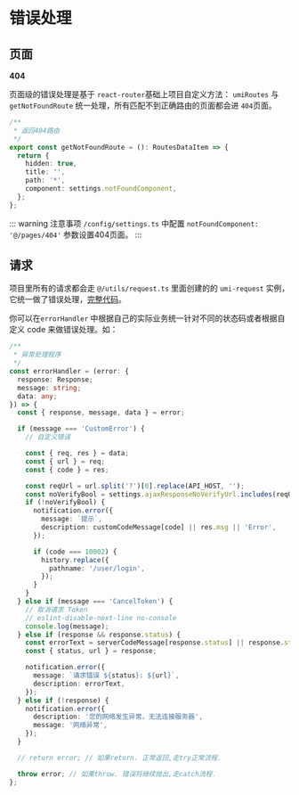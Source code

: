 # 错误处理

## 页面

**404**

页面级的错误处理是基于 `react-router`基础上项目自定义方法： `umiRoutes` 与`getNotFoundRoute` 统一处理，所有匹配不到正确路由的页面都会进 `404`页面。

```ts
/**
 * 返回404路由
 */
export const getNotFoundRoute = (): RoutesDataItem => {
  return {
    hidden: true,
    title: '',
    path: '*',
    component: settings.notFoundComponent,
  };
};
```

::: warning 注意事项
`/config/settings.ts` 中配置 `notFoundComponent: '@/pages/404'` 参数设置404页面。
:::

## 请求

项目里所有的请求都会走 `@/utils/request.ts` 里面创建的的 `umi-request` 实例，它统一做了错误处理，[完整代码](https://github.com/lqsong/admin-antd-react/blob/main/src/utils/request.ts)。

你可以在`errorHandler` 中根据自己的实际业务统一针对不同的状态码或者根据自定义 code 来做错误处理。如：

```ts
/**
 * 异常处理程序
 */
const errorHandler = (error: {
  response: Response;
  message: string;
  data: any;
}) => {
  const { response, message, data } = error;

  if (message === 'CustomError') {
    // 自定义错误

    const { req, res } = data;
    const { url } = req;
    const { code } = res;

    const reqUrl = url.split('?')[0].replace(API_HOST, '');
    const noVerifyBool = settings.ajaxResponseNoVerifyUrl.includes(reqUrl);
    if (!noVerifyBool) {
      notification.error({
        message: `提示`,
        description: customCodeMessage[code] || res.msg || 'Error',
      });

      if (code === 10002) {
        history.replace({
          pathname: '/user/login',
        });
      }
    }
  } else if (message === 'CancelToken') {
    // 取消请求 Token
    // eslint-disable-next-line no-console
    console.log(message);
  } else if (response && response.status) {
    const errorText = serverCodeMessage[response.status] || response.statusText;
    const { status, url } = response;

    notification.error({
      message: `请求错误 ${status}: ${url}`,
      description: errorText,
    });
  } else if (!response) {
    notification.error({
      description: '您的网络发生异常，无法连接服务器',
      message: '网络异常',
    });
  }

  // return error; // 如果return. 正常返回,走try正常流程.

  throw error; // 如果throw. 错误将继续抛出,走catch流程.
};

```
